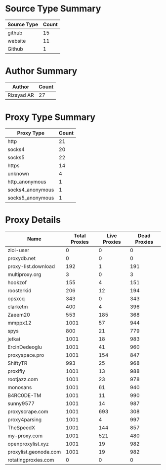 # Source Type Summary

| Source Type | Count |
|-------------|-------|
| github | 15 |
| website | 11 |
| Github | 1 |


# Author Summary

| Author | Count |
|--------|-------|
| Rizsyad AR | 27 |


# Proxy Type Summary

| Proxy Type | Count |
|------------|-------|
| http | 21 |
| socks4 | 20 |
| socks5 | 22 |
| https | 14 |
| unknown | 4 |
| http_anonymous | 1 |
| socks4_anonymous | 1 |
| socks5_anonymous | 1 |


# Proxy Details

| Name | Total Proxies | Live Proxies | Dead Proxies |
|------|---------------|--------------|---------------|
| zloi-user | 0 | 0 | 0 |
| proxydb.net | 0 | 0 | 0 |
| proxy-list.download | 192 | 1 | 191 |
| multiproxy.org | 3 | 0 | 3 |
| hookzof | 155 | 4 | 151 |
| roosterkid | 206 | 12 | 194 |
| opsxcq | 343 | 0 | 343 |
| clarketm | 400 | 4 | 396 |
| Zaeem20 | 553 | 185 | 368 |
| mmppx12 | 1001 | 57 | 944 |
| spys | 800 | 21 | 779 |
| jetkai | 1001 | 18 | 983 |
| ErcinDedeoglu | 1001 | 41 | 960 |
| proxyspace.pro | 1001 | 154 | 847 |
| ShiftyTR | 993 | 25 | 968 |
| proxifly | 1001 | 13 | 988 |
| rootjazz.com | 1001 | 23 | 978 |
| monosans | 1001 | 61 | 940 |
| B4RC0DE-TM | 1001 | 11 | 990 |
| sunny9577 | 1001 | 14 | 987 |
| proxyscrape.com | 1001 | 693 | 308 |
| proxy4parsing | 1001 | 4 | 997 |
| TheSpeedX | 1001 | 144 | 857 |
| my-proxy.com | 1001 | 521 | 480 |
| openproxylist.xyz | 1001 | 19 | 982 |
| proxylist.geonode.com | 1001 | 19 | 982 |
| rotatingproxies.com | 0 | 0 | 0 |

